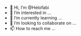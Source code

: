 - 👋 Hi, I’m @Helofabi
- 👀 I’m interested in ...
- 🌱 I’m currently learning ...
- 💞️ I’m looking to collaborate on ...
- 📫 How to reach me ...

<!---
Helofabi/Helofabi is a ✨ special ✨ repository because its `README.md` (this file) appears on your GitHub profile.
You can click the Preview link to take a look at your changes.
--->
